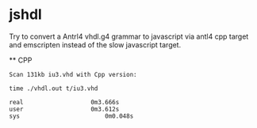# jshdl

Try to convert a Antrl4 vhdl.g4 grammar to javascript via antl4 cpp target and emscripten instead of the slow javascript target.

** CPP

    Scan 131kb iu3.vhd with Cpp version:

    time ./vhdl.out t/iu3.vhd

    real				   0m3.666s
    user				   0m3.612s
    sys				           0m0.048s
